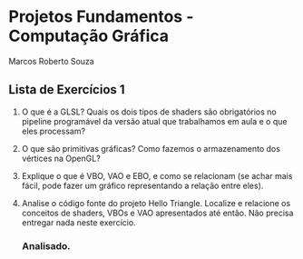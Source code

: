 # Projetos Fundamentos - Computação Gráfica

Marcos Roberto Souza

## Lista de Exercícios 1

1. O que é a GLSL? Quais os dois tipos de shaders são obrigatórios no pipeline programável da versão atual que trabalhamos em aula e o que eles processam?

   
2. O que são primitivas gráficas? Como fazemos o armazenamento dos vértices na OpenGL?


3. Explique o que é VBO, VAO e EBO, e como se relacionam (se achar mais fácil, pode fazer um gráfico representando a relação entre eles).
   
5. Analise o código fonte do projeto Hello Triangle. Localize e relacione os conceitos de shaders, VBOs e VAO apresentados até então. Não precisa entregar nada neste exercício.

   ### Analisado.
